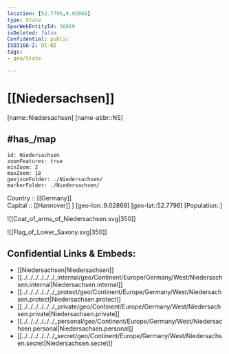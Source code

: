 ```yaml
---
location: [52.7796,9.02868] 
type: State
SpocWebEntityId: 36019
isDeleted: false
Confidential: public
ISO3166-2: DE-NI
tags:
- geo/State

---
```


# [[Niedersachsen]] 

[name::Niedersachsen] 
[name-abbr::NS] 

## #has_/map 

```leaflet
id: Niedersachsen
zoomFeatures: true 
minZoom: 2 
maxZoom: 18
geojsonFolder: ./Niedersachsen/
markerFolder: ./Niedersachsen/
```

Country :: [[Germany]]  
Capital ::  [[Hannover]] ] 
[geo-lon::9.02868] 
[geo-lat::52.7796] 
[Population::] 


![[Coat_of_arms_of_Niedersachsen.svg|350]] 

![[Flag_of_Lower_Saxony.svg|350]] 



## Confidential Links & Embeds: 
- [[Niedersachsen|Niedersachsen]] 
- [[../../../../../../_internal/geo/Continent/Europe/Germany/West/Niedersachsen.internal|Niedersachsen.internal]] 
- [[../../../../../../_protect/geo/Continent/Europe/Germany/West/Niedersachsen.protect|Niedersachsen.protect]] 
- [[../../../../../../_private/geo/Continent/Europe/Germany/West/Niedersachsen.private|Niedersachsen.private]] 
- [[../../../../../../_personal/geo/Continent/Europe/Germany/West/Niedersachsen.personal|Niedersachsen.personal]] 
- [[../../../../../../_secret/geo/Continent/Europe/Germany/West/Niedersachsen.secret|Niedersachsen.secret]] 
